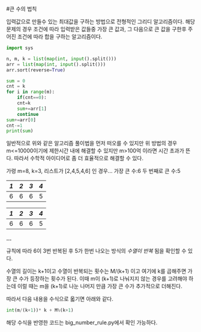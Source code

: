 #큰 수의 법칙


입력값으로 만들수 있는 최대값을 구하는 방법으로 전형적인 그리디 알고리즘이다.
해당 문제의 경우 조건에 따라 입력받은 값들중 가장 큰 값과, 그 다음으로
큰 값을 구한후 주어진 조건에 따라 합을 구하는 알고리즘이다. 

```python
import sys

n, m, k = list(map(int, input().split()))
arr = list(map(int, input().split()))
arr.sort(reverse=True)

sum = 0
cnt = k
for i in range(m):
    if(cnt==0):
    cnt=k
    sum+=arr[1]
    continue
sum+=arr[0]
cnt-=1
print(sum)
```

일반적으로 위와 같은 알고리즘 풀이법을 먼저 떠오를 수 있지만 위 방법의 경우 m<=10000이기에
제한시간 내에 해결할 수 있지만 m>100억 이라면 시간 초과가 뜬다. 따라서 수학적 아이디어로 
좀 더 효율적으로 해결할 수 있다.

가령 m=8, k=3, 리스트가 [2,4,5,4,6] 인 경우...
가장 큰 수:6
두 번째로 큰 수:5

|*1*|*2*|*3*|*4*|
|---|---|---|---|
|6|6|6|5|

|*1*|*2*|*3*|*4*|
|---|---|---|---|
|6|6|6|5|

**...**

규칙에 따라 6이 3번 반복된 후 5가 한번 나오는 방식의 *수열이 반복* 됨을 확인할 수 있다.

수열의 길이는 k+1이고 수열이 반복되는 횟수는 M/(k+1) 이고 여기에 k를 곱해주면 가장 큰 수가 등장하는 횟수가 된다. 이때 m이 (k+1)로 나눠지지 않는 경우를 고려해야 하는데 이럴 때는 m을 (k+1)로 나눈 나머지 만큼 가장 큰 수가 추가적으로 더해진다.

따라서 다음 내용을 수식으로 옯기면 아래와 같다.
```python
int(m/(k+1))* k + M%(k+1)
```
해당 수식을 반영한 코드는 big_number_rule.py에서 확인 가능하다.